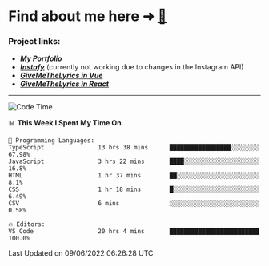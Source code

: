 # Find about me here ➜ [🧑](https://pauabella.dev)

### Project links:
- ***[My Portfolio](https://pauabella.dev)***
- ***[Instafy](https://instafy.me)*** (currently not working due to changes in the Instagram API)
- ***[GiveMeTheLyrics in Vue](https://lyrics.pauabella.dev)***
- ***[GiveMeTheLyrics in React](https://pauabella.dev/GiveMeTheLyrics)***

---
<!--START_SECTION:waka-->
![Code Time](http://img.shields.io/badge/Code%20Time-1%2C139%20hrs%209%20mins-blue)

📊 **This Week I Spent My Time On** 

```text
💬 Programming Languages: 
TypeScript               13 hrs 38 mins      █████████████████░░░░░░░░   67.98% 
JavaScript               3 hrs 22 mins       ████░░░░░░░░░░░░░░░░░░░░░   16.8% 
HTML                     1 hr 37 mins        ██░░░░░░░░░░░░░░░░░░░░░░░   8.1% 
CSS                      1 hr 18 mins        █░░░░░░░░░░░░░░░░░░░░░░░░   6.49% 
CSV                      6 mins              ░░░░░░░░░░░░░░░░░░░░░░░░░   0.58%

🔥 Editors: 
VS Code                  20 hrs 4 mins       █████████████████████████   100.0%

```


 Last Updated on 09/06/2022 06:26:28 UTC
<!--END_SECTION:waka-->
